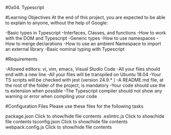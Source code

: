 #0x04. Typescript


#Learning Objectives
At the end of this project, you are expected to be able to explain to anyone, without the help of Google:

-Basic types in Typescript
-Interfaces, Classes, and functions
-How to work with the DOM and Typescript
-Generic types
-How to use namespaces
-How to merge declarations
-How to use an ambient Namespace to import an external library
-Basic nominal typing with Typescript

#Requirements

-Allowed editors: vi, vim, emacs, Visual Studio Code
-All your files should end with a new line
-All your files will be transpiled on Ubuntu 18.04
-Your TS scripts will be checked with jest (version 24.9.* )
-A README.md file, at the root of the folder of the project, is mandatory
-Your code should use the ts extension when possible
-The Typescript compiler should not show any warning or error when compiling your code

#Configuration Files
Please use these files for the following tasks

package.json
Click to show/hide file contents
.eslintrc.js
Click to show/hide file contents
tsconfig.json
Click to show/hide file contents
webpack.config.js
Click to show/hide file contents